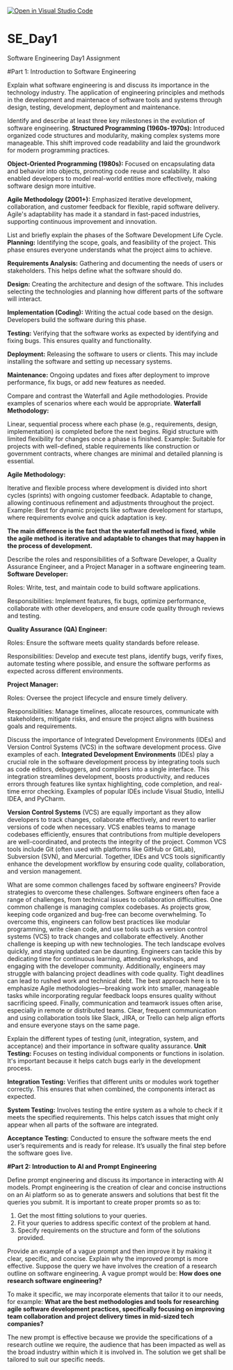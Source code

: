 [![Open in Visual Studio Code](https://classroom.github.com/assets/open-in-vscode-2e0aaae1b6195c2367325f4f02e2d04e9abb55f0b24a779b69b11b9e10269abc.svg)](https://classroom.github.com/online_ide?assignment_repo_id=15566002&assignment_repo_type=AssignmentRepo)
# SE_Day1
Software Engineering Day1 Assignment

#Part 1: Introduction to Software Engineering

Explain what software engineering is and discuss its importance in the technology industry.
The application of engineering principles and methods in the development and maintenace of software tools and systems through design, testing, development, deployment and maintenance.

Identify and describe at least three key milestones in the evolution of software engineering.
**Structured Programming (1960s-1970s):**
Introduced organized code structures and modularity, making complex systems more manageable. This shift improved code readability and laid the groundwork for modern programming practices.

**Object-Oriented Programming (1980s):**
Focused on encapsulating data and behavior into objects, promoting code reuse and scalability.  It also enabled developers to model real-world entities more effectively, making software design more intuitive.

**Agile Methodology (2001+):**
Emphasized iterative development, collaboration, and customer feedback for flexible, rapid software delivery. Agile's adaptability has made it a standard in fast-paced industries, supporting continuous improvement and innovation.

List and briefly explain the phases of the Software Development Life Cycle.
**Planning:** Identifying the scope, goals, and feasibility of the project. This phase ensures everyone understands what the project aims to achieve.

**Requirements Analysis:** Gathering and documenting the needs of users or stakeholders. This helps define what the software should do.

**Design:** Creating the architecture and design of the software. This includes selecting the technologies and planning how different parts of the software will interact.

**Implementation (Coding):** Writing the actual code based on the design. Developers build the software during this phase.

**Testing:** Verifying that the software works as expected by identifying and fixing bugs. This ensures quality and functionality.

**Deployment:** Releasing the software to users or clients. This may include installing the software and setting up necessary systems.

**Maintenance:** Ongoing updates and fixes after deployment to improve performance, fix bugs, or add new features as needed.


Compare and contrast the Waterfall and Agile methodologies. Provide examples of scenarios where each would be appropriate.
**Waterfall Methodology:**

Linear, sequential process where each phase (e.g., requirements, design, implementation) is completed before the next begins.
Rigid structure with limited flexibility for changes once a phase is finished.
Example: Suitable for projects with well-defined, stable requirements like construction or government contracts, where changes are minimal and detailed planning is essential.

**Agile Methodology:**

Iterative and flexible process where development is divided into short cycles (sprints) with ongoing customer feedback.
Adaptable to change, allowing continuous refinement and adjustments throughout the project.
Example: Best for dynamic projects like software development for startups, where requirements evolve and quick adaptation is key.

**The main difference is the fact that the waterfall method is fixed, while the agile method is iterative and adaptable to changes that may happen in the process of development.**

Describe the roles and responsibilities of a Software Developer, a Quality Assurance Engineer, and a Project Manager in a software engineering team.
**Software Developer:**

Roles: Write, test, and maintain code to build software applications.

Responsibilities: Implement features, fix bugs, optimize performance, collaborate with other developers, and ensure code quality through reviews and testing.

**Quality Assurance (QA) Engineer:**

Roles: Ensure the software meets quality standards before release.

Responsibilities: Develop and execute test plans, identify bugs, verify fixes, automate testing where possible, and ensure the software performs as expected across different environments.

**Project Manager:**

Roles: Oversee the project lifecycle and ensure timely delivery.

Responsibilities: Manage timelines, allocate resources, communicate with stakeholders, mitigate risks, and ensure the project aligns with business goals and requirements.

Discuss the importance of Integrated Development Environments (IDEs) and Version Control Systems (VCS) in the software development process. Give examples of each.
**Integrated Development Environments** (IDEs) play a crucial role in the software development process by integrating tools such as code editors, debuggers, and compilers into a single interface. This integration streamlines development, boosts productivity, and reduces errors through features like syntax highlighting, code completion, and real-time error checking. Examples of popular IDEs include Visual Studio, IntelliJ IDEA, and PyCharm.

**Version Control Systems** (VCS) are equally important as they allow developers to track changes, collaborate effectively, and revert to earlier versions of code when necessary. VCS enables teams to manage codebases efficiently, ensures that contributions from multiple developers are well-coordinated, and protects the integrity of the project. Common VCS tools include Git (often used with platforms like GitHub or GitLab), Subversion (SVN), and Mercurial. Together, IDEs and VCS tools significantly enhance the development workflow by ensuring code quality, collaboration, and version management.

What are some common challenges faced by software engineers? Provide strategies to overcome these challenges.
Software engineers often face a range of challenges, from technical issues to collaboration difficulties. One common challenge is managing complex codebases. As projects grow, keeping code organized and bug-free can become overwhelming. To overcome this, engineers can follow best practices like modular programming, write clean code, and use tools such as version control systems (VCS) to track changes and collaborate effectively.
Another challenge is keeping up with new technologies. The tech landscape evolves quickly, and staying updated can be daunting. Engineers can tackle this by dedicating time for continuous learning, attending workshops, and engaging with the developer community.
Additionally, engineers may struggle with balancing project deadlines with code quality. Tight deadlines can lead to rushed work and technical debt. The best approach here is to emphasize Agile methodologies—breaking work into smaller, manageable tasks while incorporating regular feedback loops ensures quality without sacrificing speed.
Finally, communication and teamwork issues often arise, especially in remote or distributed teams. Clear, frequent communication and using collaboration tools like Slack, JIRA, or Trello can help align efforts and ensure everyone stays on the same page.

Explain the different types of testing (unit, integration, system, and acceptance) and their importance in software quality assurance.
**Unit Testing:** Focuses on testing individual components or functions in isolation. It's important because it helps catch bugs early in the development process.

**Integration Testing:** Verifies that different units or modules work together correctly. This ensures that when combined, the components interact as expected.

**System Testing:** Involves testing the entire system as a whole to check if it meets the specified requirements. This helps catch issues that might only appear when all parts of the software are integrated.

**Acceptance Testing:** Conducted to ensure the software meets the end user’s requirements and is ready for release. It’s usually the final step before the software goes live.

**#Part 2: Introduction to AI and Prompt Engineering**


Define prompt engineering and discuss its importance in interacting with AI models.
Prompt engineering is the creation of clear and concise instructions on an Ai platform so as to generate answers and solutions that best fit the queries you submit. 
It is important to create proper promts so as to:
1.  Get the most fitting solutions to your queries.
2.  Fit your queries to address specific context of the problem at hand.
3.  Specify requirements on the structure and form of the solutions provided.

Provide an example of a vague prompt and then improve it by making it clear, specific, and concise. Explain why the improved prompt is more effective.
Suppose the query we have involves the creation of a research outline on software engineering. 
A vague prompt would be: **How does one research software engineering?**

To make it specific, we may incorporate elements that tailor it to our needs, for example: 
**What are the best methodologies and tools for researching agile software development practices, specifically focusing on improving team collaboration and project delivery times in mid-sized tech companies?**

The new prompt is effective because we provide the specifications of a research outline we require, the audience that has been impacted as well as the broad industry within which it is involved in. The solution we get shall be tailored to suit our specific needs.
